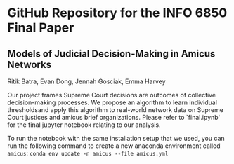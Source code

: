 # GitHub Repository for the INFO 6850 Final Paper
## Models of Judicial Decision-Making in Amicus Networks
Ritik Batra, Evan Dong, Jennah Gosciak, Emma Harvey

Our project frames Supreme Court decisions are outcomes of collective decision-making processes. We propose an algorithm to learn individual thresholdsand apply this algorithm to real-world network data on Supreme Court justices and amicus brief organizations. Please refer to `final.ipynb' for the final jupyter notebook relating to our analysis.

To run the notebook with the same installation setup that we used, you can run the following command to create a new anaconda environment called `amicus`:
```conda env update -n amicus --file amicus.yml```
